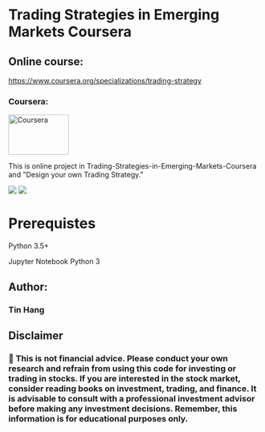 # Trading Strategies in Emerging Markets Coursera
## Online course:
https://www.coursera.org/specializations/trading-strategy

<h3 align="left"> Coursera:</h3>
<p align="left"> </a>  </a> <a href="https://www.coursera.org/" target="_blank"> <img src="https://www.evolutiontipz.com/wp-content/uploads/2020/05/1200x630wa.png" alt="Coursera" width="120" height="80"/> </a> </p>  

This is online project in Trading-Strategies-in-Emerging-Markets-Coursera and "Design your own Trading Strategy."

<img src="Stocks_Chart.png">
<img src="Heatmap.png">


# Prerequistes
Python 3.5+

Jupyter Notebook Python 3  

## Author:    
### Tin Hang

## Disclaimer
### 🔴 This is not financial advice. Please conduct your own research and refrain from using this code for investing or trading in stocks. If you are interested in the stock market, consider reading books on investment, trading, and finance. It is advisable to consult with a professional investment advisor before making any investment decisions. Remember, this information is for educational purposes only.   
